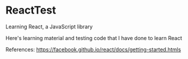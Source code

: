 # ReactTest
Learning React, a JavaScript library 

Here's learning material and testing code that I have done to learn React

References:
    https://facebook.github.io/react/docs/getting-started.htmls